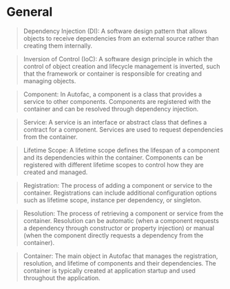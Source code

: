 # General

> Dependency Injection (DI): A software design pattern that allows objects to receive dependencies from an external source rather than creating them internally.

> Inversion of Control (IoC): A software design principle in which the control of object creation and lifecycle management is inverted, such that the framework or container is responsible for creating and managing objects.

> Component: In Autofac, a component is a class that provides a service to other components. Components are registered with the container and can be resolved through dependency injection.

> Service: A service is an interface or abstract class that defines a contract for a component. Services are used to request dependencies from the container.

> Lifetime Scope: A lifetime scope defines the lifespan of a component and its dependencies within the container. Components can be registered with different lifetime scopes to control how they are created and managed.

> Registration: The process of adding a component or service to the container. Registrations can include additional configuration options such as lifetime scope, instance per dependency, or singleton.

> Resolution: The process of retrieving a component or service from the container. Resolution can be automatic (when a component requests a dependency through constructor or property injection) or manual (when the component directly requests a dependency from the container).

> Container: The main object in Autofac that manages the registration, resolution, and lifetime of components and their dependencies. The container is typically created at application startup and used throughout the application.